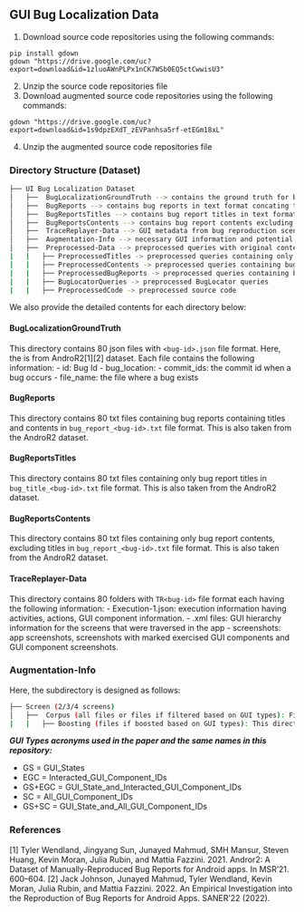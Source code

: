 ## GUI Bug Localization Data

1. Download source code repositories using the following commands:

```
pip install gdown
gdown "https://drive.google.com/uc?export=download&id=1zluoAWnPLPx1nCK7WSb0EQ5ctCwwisU3"

```
2. Unzip the source code repositories file
3. Download augmented source code repositories using the following commands:
```
gdown "https://drive.google.com/uc?export=download&id=1s9dpzEXdT_zEVPanhsa5rf-etEGm18xL"
```
4. Unzip the augmented source code repositories file

### Directory Structure (Dataset)
```bash
├── UI Bug Localization Dataset
│   ├──  BugLocalizationGroundTruth --> contains the ground truth for buggy commit ids and relevant filenames in JSON format for all 80 bug reports
│   ├──  BugReports --> contains bug reports in text format concating titles and contents
│   ├──  BugReportsTitles --> contains bug report titles in text format
│   ├──  BugReportsContents --> contains bug report contents excluding titles in text format
│   ├──  TraceReplayer-Data --> GUI metadata from bug reproduction scenarios having app screenshots, relevant XMLs, and app execution information in JSON format
│   ├──  Augmentation-Info --> necessary GUI information and potential filenames based on the number of screens, re-ranking criteria used in the configurations
│   ├──  Preprocessed-Data --> preprocessed queries with original content, query replacement, query expansion, and preprocessed source code 
|   |   ├── PreprocessedTitles -> preprocessed queries containing only bug report titles 
|   |   ├── PreprocessedContents -> preprocessed queries containing bug reports excluding titles 
|   |   ├── PreprocessedBugReports -> preprocessed queries containing bug reports including titles 
|   |   ├── BugLocatorQueries -> preprocessed BugLocator queries 
|   |   ├── PreprocessedCode -> preprocessed source code
```

We also provide the detailed contents for each directory below:
#### BugLocalizationGroundTruth
This directory contains 80 json files with ```<bug-id>.json``` file format. Here, the <bug-id> is from AndroR2[1][2] dataset. Each file contains the following information:
    - id: Bug Id
    - bug_location: 
        - commit_ids: the commit id when a bug occurs
        - file_name: the file where a bug exists

#### BugReports
This directory contains 80 txt files containing bug reports containing titles and contents in ```bug_report_<bug-id>.txt``` file format. This <bug-id> is also taken from the AndroR2 dataset.

#### BugReportsTitles
This directory contains 80 txt files containing only bug report titles in ```bug_title_<bug-id>.txt``` file format. This <bug-id> is also taken from the AndroR2 dataset.

#### BugReportsContents
This directory contains 80 txt files containing only bug report contents, excluding titles in ```bug_report_<bug-id>.txt``` file format. This <bug-id> is also taken from the AndroR2 dataset.

#### TraceReplayer-Data
This directory contains 80 folders with ```TR<bug-id>``` file format each having the following information:
    - Execution-1.json: execution information having activities, actions, GUI component information.
    - .xml files: GUI hierarchy information for the screens that were traversed in the app
    - screenshots: app screenshots, screenshots with marked exercised GUI components and GUI component screenshots.

### Augmentation-Info
Here, the subdirectory is designed as follows:

```bash
├── Screen (2/3/4 screens)
│   ├──  Corpus (all files or files if filtered based on GUI types): Files_In_Corpus.csv file contains bug report id and necessary file paths and Queries.csv file contains bug report id, activities, fragments, exercised GUI components and all GUI components on the selected screens
|   |   ├── Boosting (files if boosted based on GUI types): This directory contains files that are boosted in Match_Query_File_List.csv and the remaining files are in Not_Match_Query_File_List.csv
```

_**GUI Types acronyms used in the paper and the same names in this repository:**_
- GS = GUI_States
- EGC = Interacted_GUI_Component_IDs
- GS+EGC = GUI_State_and_Interacted_GUI_Component_IDs
- SC = All_GUI_Component_IDs
- GS+SC = GUI_State_and_All_GUI_Component_IDs

### References
[1] Tyler Wendland, Jingyang Sun, Junayed Mahmud, SMH Mansur, Steven Huang, Kevin Moran, Julia Rubin, and Mattia Fazzini. 2021. Andror2: A Dataset of Manually-Reproduced Bug Reports for Android apps. In MSR’21. 600–604.
[2] Jack Johnson, Junayed Mahmud, Tyler Wendland, Kevin Moran, Julia Rubin, and Mattia Fazzini. 2022. An Empirical Investigation into the Reproduction of Bug Reports for Android Apps. SANER’22 (2022).

